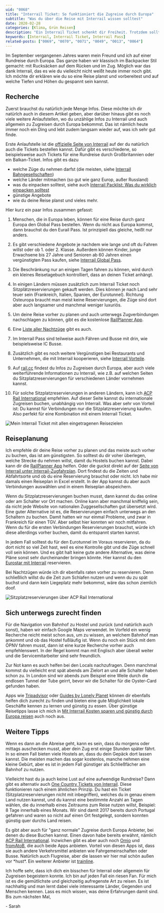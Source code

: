```yaml
---
uid: "0068"
title: "Interrail Ticket: So funktioniert die Zugreise durch Europa"
subtitle: "Was du über die Reise mit Interrail wissen solltest"
date: 2020-02-28
categories: [Klima, Grün Reisen]
description: "Ein Interrail Ticket schenkt dir Freiheit. Trotzdem solltest du einges beachten bevor du losfährst. Tipps für die Reise mit Interrail Pass."
keywords: [Interrail, Interrail Ticket, Interrail Pass]
related-posts: ["0069", "0070", "0071", "0049", "0013", "0064"]
---
```

Im September vergangenen Jahres waren mein Freund und ich auf einer Rundreise durch Europa. Das ganze haben wir klassisch im Backpacker Stil gemacht: mit Rucksäcken auf dem Rücken und im Zug. Möglich war das dank Interrail, das es wie du vielleicht nicht weißt heute immer noch gibt. Ich möchte dir erklären wie du so eine Reise planst und vorbereitest und auf welche Tiefen und Höhen du gespannt sein kannst.

## Recherche
Zuerst brauchst du natürlich jede Menge Infos. Diese möchte ich dir natürlch auch in diesem Artikel geben, aber darüber hinaus gibt es noch viele weitere Anlaufstellen, wo du unzählige Infos zu Interrail und auch allgemein zu Zugreisen durch Europa bekommst. Das ist nämlich heute immer noch ein Ding und lebt zudem langsam wieder auf, was ich sehr gut finde.

Erste Anlaufstelle ist die [offizielle Seite von Interrail](https://www.interrail.eu/de) auf der du natürlich auch die Tickets bestellen kannst. Dafür gibt es verschiedene, so beispielsweise auch Tickets für eine Rundreise durch Großbritannien oder ein Balkan-Ticket. Infos gibt es dazu
- welche Züge du nehmen darfst (die meisten, siehe [Interrail Bahngesellschaften](https://www.interrail.eu/de/reise-planen/zuege-europa/bahngesellschaften))
- welche Länder mitmachen (so gut wie ganz Europ, außer Russland)
- was du einpacken solltest, siehe auch [Interrail Packlist: Was du wirklich einpacken solltest](/blog/interrail-pack-liste/)
- günstige Angebote
- wie du deine Reise planst
und vieles mehr.

Hier kurz ein paar Infos zusammen gefasst:

1. Menschen, die in Europa leben, können für eine Reise durch ganz Europa den Global Pass bestellen. Wenn du nicht aus Europa kommst, dann brauchst du den Eurail Pass. Ist prinzipiell das gleiche, heißt nur anders.

2. Es gibt verschiedene Angebote je nachdem wie lange und oft du Fahren willst oder ob 1. oder 2. Klasse. Außerdem können Kinder, junge Erwachsene bis 27 Jahre und Senioren ab 60 Jahren einen vergünstigten Pass kaufen, siehe [Interrail Global Pass](https://www.interrail.eu/de/interrailpaesse/global-pass).

3. Die Beschränkung nur an einigen Tagen fahren zu können, wird durch ein kleines Reisetagebuch kontrolliert, dass an deinen Ticket anhängt.

4. In einigen Ländern müssen zusätzlich zum Interrail Ticket noch Sitzplätzreservierungen gekauft werden. Dies können je nach Land sehr teuer sein (Frankreich, Italien, Spanien, der Eurotunnel). Richtung Osteuropa braucht man meist keine Reservierungen, die Züge sind dort aber auch langsamer und manchmal weniger luxuriös.

5. Um deine Reise vorher zu planen und auch unterwegs Zugverbindungen nachschlagen zu können, gibt es die kostenlose [RailPlanner App](https://www.interrail.eu/de/reise-planen/bahnreisenplanerapp).

6. Eine [Liste aller Nachtzüge](https://www.interrail.eu/de/reise-planen/zuege-europa/nachtzuege) gibt es auch.

7. Im Interrail Pass sind teilweise auch Fähren und Busse mit drin, wie beispielsweise IC Busse.

8. Zusätzlich gibt es noch weitere Vergünstigen bei Restaurants und Unternehmen, die mit Interrail kooperieren, siehe [Interrail Vorteile](https://www.interrail.eu/de/interrailpaesse/zusaetzliche-vorteile-fuer-interrailreisende/gesamteuropaeische-vorteile).

9. Auf [rail.cc](https://rail.cc/de) findest du Infos zu Zugreisen durch Europa, aber auch viele weiterführende Informationen zu Interrail, wie z.B. auf welchen Seiten du Sitzplatzreservierungen für verschiedenen Länder vornehmen kannst.

10. Für solche Sitzplatzreservierungen in anderen Ländern, kann ich [ACP Rail International](https://shop.acprail.com) empfehlen. Auf dieser Seite kannst du internationale Zugreisen buchen, unabhängig von Interrail. Was aber sehr von Vorteil ist: Du kannst für Verbindungen nur die Sitzplatzreservierung kaufen. Also perfekt für eine Kombination mit einem Interrail Ticket.

![Mein Interrail Ticket mit allen eingetragenen Reisezielen](/assets/inpost-images/2020/2020-02-28-interrail-ticket.jpg)

## Reiseplanung
Ich empfehle dir deine Reise vorher zu planen und das meiste auch vorher zu buchen, das ist am günstigsten. So solltest du dir voher überlegen, welche Strecke du nehmen willst, damit du Hostels buchen kannst. Dabei kann dir die [RailPlanner App](https://www.interrail.eu/de/reise-planen/bahnreisenplanerapp) helfen. Oder die guckst direkt auf der [Seite von Interrail unter Interrail-Zugfahrplan](https://www.interrail.eu/en/plan-your-trip/interrail-timetable). Dort findest du die Zeiten und Abfahrtsorte und ob du eine Reservierung brauchst oder nicht. Ich habe mir damals einen Reiseplan in Excel erstellt. In der App kannst du aber auch Verbindungen auswählen und in einem Reiseplan abspeichern.

Wenn du Sitzplatzreservierungen buchen musst, dann kannst du das online oder am Schalter vor Ort machen. Online kann aber manchmal kniffelig sein, da nicht jede Website von nationalen Zuggesellschaften gut übersetzt wird. Eine guter Alternative ist es, die Reservierungen einfach unterwegs an den Schaltern zu buchen. Damit hatten wir nur einmal Probleme, und zwar in Frankreich für einen TGV. Aber selbst hier konnten wir noch mitfahren. Wenn du für die ersten Verbindungen Reservierungen brauchst, würde ich diese allerdings vorher buchen, damit du entspannt starten kannst.

In jedem Fall solltest du für den Eurotunnel im Voraus reservieren, da du dort nicht so viel Zeit hast, weil es eine Kontrolle gibt und die Züge schnell voll sein können. Und es gibt halt keine gute andere Alternative, was deine Pläne sonst sehr durcheinander bringen könnte. Hier kannst du den [Eurostar mit Interrail](https://www.eurostar.com/uk-en/deals/interrail) reservieren.

Bei Nachtzügen würde ich dir ebenfalls raten vorher zu reservieren. Denn schließlich willst du die Zeit zum Schlafen nutzen und wenn du zu spät buchst und dann kein Liegeplatz mehr bekommst, wäre das schon ziemlich doof.

![Sitzplatzreservierungen über ACP Rail International](/assets/inpost-images/2020/2020-02-28-apc-rail.jpg)

## Sich unterwegs zurecht finden
Für die Navigation von Bahnhof zu Hostel und zurück (und natürlich auch sonst), haben wir einfach Google Maps verwendet. Im Vorfeld ein wenig Recherche reicht meist schon aus, um zu wissen, an welchem Bahnhof man ankommt und ob das Hostel fußläufig ist. Wenn du noch ein Stück mit dem ÖPNV fahren musst, dann ist eine kurze Recherche vorher auch empfehlenswert. In der Regel kommt man mit Englisch aber überall weiter und die Servicemitarbeiter sind sehr freundlich.

Zur Not kann es auch helfen bei den Locals nachzufragen. Denn manchmal kommst du vielleicht erst spät abends am Zielort an und alle Schalter haben schon zu. In London sind wir abends zum Beispiel eine Weile durch die endlosen Tunnel der Tube geirrt, bevor wir die Schalter für die Oyster-Card gefunden haben.

Apps wie [Tripadvisor](https://play.google.com/store/apps/details?id=com.tripadvisor.tripadvisor) oder [Guides by Lonely Planet](https://play.google.com/store/apps/details?id=com.lonelyplanet.guides) können dir ebenfalls helfen dich zurecht zu finden und bieten eine gute Möglichkeit lokale Geschäfte kennen zu lernen und günstig zu essen. Über günstige Reisetipps lasse ich mich in [Mit Interrail Kosten sparen und günstig durch Europa reisen](/blog/interrail-guenstig-reisen/) auch noch aus.

## Weitere Tipps
Wenn es dann an die Abreise geht, kann es sein, dass du morgens oder mittags auschecken musst, aber dein Zug erst einige Stunden später fährt. In so einem Fall bieten viele Hostels an, dass du dein Gepäck dort lassen kannst. Die meisten machen das sogar kostenlos, manche nehmen eine kleine Gebürt, aber es ist in jedem Fall günstiger als Schließfächer am Bahnhof zu nutzen.

Vielleicht hast du ja auch keine Lust auf eine aufwendige Rundreise? Dann gibt es alternativ auch [One Country Tickets von Interrail](https://www.interrail.eu/de/interrail-passes/one-country-pass). Diese funktionieren nach einem ähnlichen Prinzip. Du hast ein Ticket (Sitzplatzreservierungen nicht mit inbegriffen), welches du in genau einem Land nutzen kannst, und du kannst eine bestimmte Anzahl an Tagen wählen, die du innerhalb eines Zeitraums zum Reise nutzen willst, Beispiel: 8 Tage innerhalb eines Monats. Wir sind damit 2017 bereits durch Portugal gefahren und waren so nicht auf einen Ort festgelegt, sondern konnten günstig quer durchs Land reisen.

Es gibt aber auch für "ganz normale" Zugreise durch Europa Anbieter, bei denen du diese Buchen kannst. Einen davon habe bereits erwähnt, nämlich [ACP Rail International](https://shop.acprail.com). Inzwichen gibt es aber auch noch [Omio](https://de.omio.com/) und [fromAtoB](https://www.fromatob.com/de-DE), die auch beide Apps anbieten. Vorteil von diesen Apps ist, dass sie auch andere Verkehrsmittel anbieten wie Fahrgemeinschaften oder Busse. Natürlich auch Flugreise, aber die lassen wir hier mal schön außen vor \*hust\*. Ein weiterer Anbieter ist [trainline](https://www.thetrainline.com/de).

Ich hoffe sehr, dass ich dich ein bisschen für Interrail oder allgemein für Zugreisen begeistern konnte. Ich bin auf jeden Fall ein riesen Fan. Für mich ist es die gemütlichste und gleichzeitig aufregenste Art zu reisen. Es ist nachhaltig und man lernt dabei viele interessante Länder, Gegenden und Menschen kennen. Lass es mich wissen, was deine Erfahrungen damit sind. Bis zum nächsten Mal,

\- Sarah
